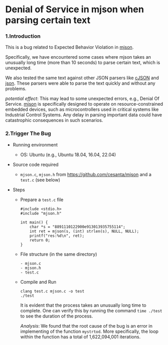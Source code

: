 # Denial of Service in mjson when parsing certain text

### 1.Introduction

This is a bug related to Expected Behavior Violation in [mjson][1].

Specifically, we have encountered some cases where mjson takes an unusually long time (more than 10 seconds) to parse certain text, which is unexpected.

We also tested the same text against other JSON parsers like [cJSON][2] and [json][3]. These parsers were able to parse the text quickly and without any problems.

*potential effect*: This may lead to some unexpected errors, e.g., Denial Of Service.
[mjson][1] is specifically designed to operate on resource-constrained embedded devices, such as microcontrollers used in critical systems like Industrial Control Systems. Any delay in parsing important data could have catastrophic consequences in such scenarios.


### 2.Trigger The Bug


+ Running environment
	* OS: Ubuntu (e.g., Ubuntu 18.04, 16.04, 22.04)

+ Source code required
	* `mjson.c`, `mjson.h` from https://github.com/cesanta/mjson and a `test.c` (see below)

+ Steps

	+ Prepare a `test.c` file
		```
		#include <stdio.h>  
		#include "mjson.h"

		int main() {
		    char *s = "8891110122900e913013935755114";
		    int ret = mjson(s, (int) strlen(s), NULL, NULL);
		    printf("res:%d\n", ret);
		    return 0;
		}
		```
		
	+ File structure (in the same directory)
		```
		- mjson.c
		- mjson.h
		- test.c
		```
	+ Compile and Run
		```
	 	clang test.c mjson.c -o test
	 	./test
		```
		It is evident that the process takes an unusually long time to complete. One can verify this by running the command `time ./test` to see the duration of the process.


		*Analysis*: We found that the root cause of the bug is an error in implementing of the function `mystrtod`. More specifically, the loop within the function has a total of 1,622,094,001 iterations.
		


[1]: https://github.com/cesanta/mjson
[2]: https://github.com/DaveGamble/cJSON
[3]: https://github.com/nlohmann/json



